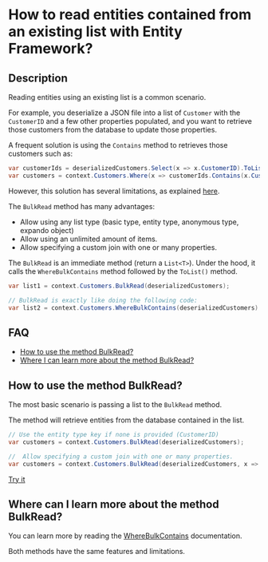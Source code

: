 # How to read entities contained from an existing list with Entity Framework?

## Description

Reading entities using an existing list is a common scenario.

For example, you deserialize a JSON file into a list of `Customer` with the `CustomerID` and a few other properties populated, and you want to retrieve those customers from the database to update those properties.

A frequent solution is using the `Contains` method to retrieves those customers such as:

```csharp
var customerIds = deserializedCustomers.Select(x => x.CustomerID).ToList();
var customers = context.Customers.Where(x => customerIds.Contains(x.CustomerID)).ToList();
```

However, this solution has several limitations, as explained [here](/where-bulk-contains).

The `BulkRead` method has many advantages:
 - Allow using any list type (basic type, entity type, anonymous type, expando object)
 - Allow using an unlimited amount of items.
 - Allow specifying a custom join with one or many properties.

The `BulkRead` is an immediate method (return a `List<T>`). Under the hood, it calls the `WhereBulkContains` method followed by the `ToList()` method.

```csharp
var list1 = context.Customers.BulkRead(deserializedCustomers);

// BulkRead is exactly like doing the following code:
var list2 = context.Customers.WhereBulkContains(deserializedCustomers).ToList();
```

## FAQ

- [How to use the method BulkRead?](#how-to-use-the-method-bulkread)
- [Where I can learn more about the method BulkRead?](#where-can-i-learn-more-about-the-method-bulkread)

## How to use the method BulkRead?

The most basic scenario is passing a list to the `BulkRead` method.

The method will retrieve entities from the database contained in the list.

```csharp
// Use the entity type key if none is provided (CustomerID)
var customers = context.Customers.BulkRead(deserializedCustomers);

//  Allow specifying a custom join with one or many properties.
var customers = context.Customers.BulkRead(deserializedCustomers, x => x.Code);
```

[Try it](https://dotnetfiddle.net/TrBjjM)

## Where can I learn more about the method BulkRead?

You can learn more by reading the [WhereBulkContains](/where-bulk-contains) documentation.

Both methods have the same features and limitations.